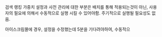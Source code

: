 검색 랭킹 가중치 설정과 사전 관리에 대한 부분은 배치를 통해 적용되는것이 아닌, 사용자의 필요에 의해서 수동적으로 실행 시킬 수 있어야함. 주기적으로 실행될 필요성도 없음.

아이스크림몰에 경우, 설정을 수정했는데 5분을 기다려야하여, 수동적으